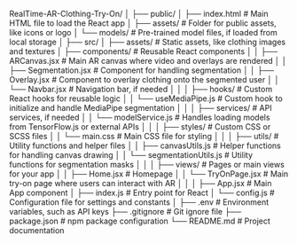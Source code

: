RealTime-AR-Clothing-Try-On/
│
├── public/
│   ├── index.html            # Main HTML file to load the React app
│   ├── assets/               # Folder for public assets, like icons or logo
│   └── models/               # Pre-trained model files, if loaded from local storage
│
├── src/
│   ├── assets/               # Static assets, like clothing images and textures
│   ├── components/           # Reusable React components
│   │   ├── ARCanvas.jsx      # Main AR canvas where video and overlays are rendered
│   │   ├── Segmentation.jsx  # Component for handling segmentation
│   │   ├── Overlay.jsx       # Component to overlay clothing onto the segmented user
│   │   └── Navbar.jsx        # Navigation bar, if needed
│   │
│   ├── hooks/                # Custom React hooks for reusable logic
│   │   └── useMediaPipe.js   # Custom hook to initialize and handle MediaPipe segmentation
│   │
│   ├── services/             # API services, if needed
│   │   └── modelService.js   # Handles loading models from TensorFlow.js or external APIs
│   │
│   ├── styles/               # Custom CSS or SCSS files
│   │   └── main.css          # Main CSS file for styling
│   │
│   ├── utils/                # Utility functions and helper files
│   │   ├── canvasUtils.js    # Helper functions for handling canvas drawing
│   │   └── segmentationUtils.js # Utility functions for segmentation masks
│   │
│   ├── views/                # Pages or main views for your app
│   │   ├── Home.jsx          # Homepage
│   │   └── TryOnPage.jsx     # Main try-on page where users can interact with AR
│   │
│   ├── App.jsx               # Main App component
│   ├── index.js              # Entry point for React
│   └── config.js             # Configuration file for settings and constants
│
├── .env                      # Environment variables, such as API keys
├── .gitignore                # Git ignore file
├── package.json              # npm package configuration
└── README.md                 # Project documentation
